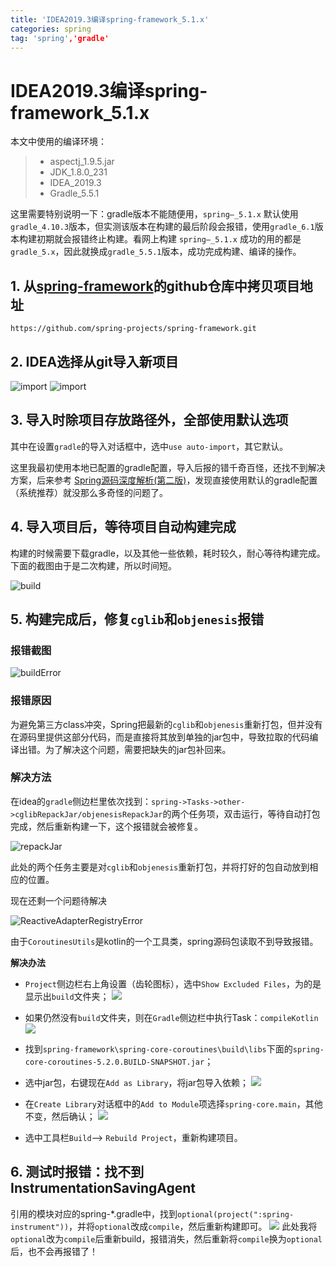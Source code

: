 ```yaml
---
title: 'IDEA2019.3编译spring-framework_5.1.x'
categories: spring
tag: 'spring','gradle'
---
```

# IDEA2019.3编译spring-framework_5.1.x
本文中使用的编译环境：
>- aspectj_1.9.5.jar
>- JDK_1.8.0_231
>- IDEA_2019.3
>- Gradle_5.5.1

这里需要特别说明一下：gradle版本不能随便用，`spring—_5.1.x` 默认使用 `gradle_4.10.3`版本，但实测该版本在构建的最后阶段会报错，使用`gradle_6.1`版本构建初期就会报错终止构建。看网上构建 `spring—_5.1.x` 成功的用的都是`gradle_5.x`，因此就换成`gradle_5.5.1`版本，成功完成构建、编译的操作。
>
## 1. 从[spring-framework](https://github.com/spring-projects/spring-framework)的github仓库中拷贝项目地址
`https://github.com/spring-projects/spring-framework.git`
## 2. IDEA选择从git导入新项目
![import](img/import.png)
![import](img/importSet.png)
## 3. 导入时除项目存放路径外，全部使用默认选项
其中在设置`gradle`的导入对话框中，选中`use auto-import`，其它默认。

这里我最初使用本地已配置的gradle配置，导入后报的错千奇百怪，还找不到解决方案，后来参考
[Spring源码深度解析(第二版)](https://www.baidupcs.com/rest/2.0/pcs/file?method=batchdownload&app_id=250528&zipcontent=%7B%22fs_id%22%3A%5B286422015135976%5D%7D&sign=DCb740ccc5511e5e8fedcff06b081203:3SwA7naSRXi2HWPCdynCx3Tk%2FV0%3D&uid=3809086102&time=1569464735&dp-logid=6202562137236216027&dp-callid=0&vuk=3809086102&zipname=%E3%80%8ASpring%E6%BA%90%E7%A0%81%E6%B7%B1%E5%BA%A6%E8%A7%A3%E6%9E%90%EF%BC%88%E7%AC%AC2%E7%89%88%EF%BC%89%E3%80%8B_%E9%83%9D%E4%BD%B3_2019-01-01.zip)，发现直接使用默认的gradle配置（系统推荐）就没那么多奇怪的问题了。

## 4. 导入项目后，等待项目自动构建完成
构建的时候需要下载gradle，以及其他一些依赖，耗时较久，耐心等待构建完成。下面的截图由于是二次构建，所以时间短。

![build](img/build.png)

## 5. 构建完成后，修复`cglib`和`objenesis`报错
### **报错截图**
![buildError](img/buildError.png)

### **报错原因**
为避免第三方class冲突，Spring把最新的`cglib`和`objenesis`重新打包，但并没有在源码里提供这部分代码，而是直接将其放到单独的jar包中，导致拉取的代码编译出错。为了解决这个问题，需要把缺失的jar包补回来。

### **解决方法**
在idea的`gradle`侧边栏里依次找到：`spring->Tasks->other->cglibRepackJar/objenesisRepackJar`的两个任务项，双击运行，等待自动打包完成，然后重新构建一下，这个报错就会被修复。

![repackJar](img/repackJar.png)

此处的两个任务主要是对`cglib`和`objenesis`重新打包，并将打好的包自动放到相应的位置。

现在还剩一个问题待解决

![ReactiveAdapterRegistryError](img/ReactiveAdapterRegistryError.png)

由于`CoroutinesUtils`是kotlin的一个工具类，spring源码包读取不到导致报错。

**解决办法**
- `Project`侧边栏右上角设置（齿轮图标），选中`Show Excluded Files`，为的是显示出`build`文件夹；
  ![](img/showMenu.png)

- 如果仍然没有`build`文件夹，则在`Gradle`侧边栏中执行Task：`compileKotlin`
  ![](img/compileKotlin.png)

- 找到`spring-framework\spring-core-coroutines\build\libs`下面的`spring-core-coroutines-5.2.0.BUILD-SNAPSHOT.jar`；

- 选中jar包，右键现在`Add as Library`，将jar包导入依赖；
  ![](img/coroutines.png)

- 在`Create Library`对话框中的`Add to Module`项选择`spring-core.main`，其他不变，然后确认；
  ![](img/createLib.png)

- 选中工具栏`Build`—> `Rebuild Project`，重新构建项目。

## 6. 测试时报错：找不到InstrumentationSavingAgent
引用的模块对应的spring-*.gradle中，找到`optional(project(":spring-instrument"))`，并将`optional`改成`compile`，然后重新构建即可。
![](img/optional.png)
此处我将`optional`改为`compile`后重新build，报错消失，然后重新将`compile`换为`optional`后，也不会再报错了！
